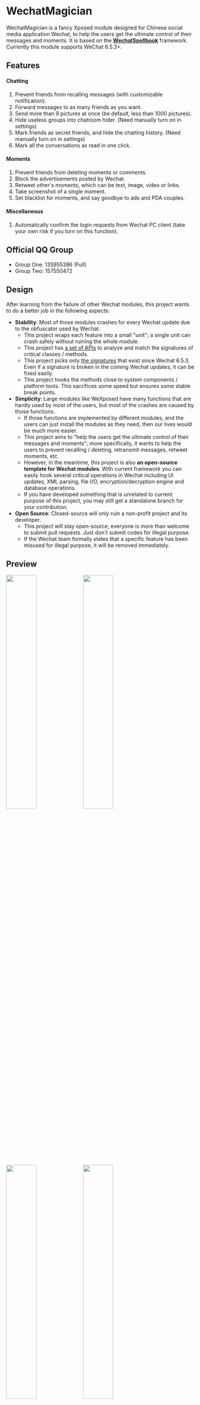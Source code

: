 # WechatMagician

WechatMagician is a fancy Xposed module designed for Chinese social media application Wechat, to help the users get the ultimate control of their messages and moments. It is based on the __[WechatSpellbook](https://github.com/Gh0u1L5/WechatSpellbook)__ framework. Currently this module supports WeChat 6.5.3+.

## Features

#### Chatting
1. Prevent friends from recalling messages (with customizable notification).
2. Forward messages to as many friends as you want.
3. Send more than 9 pictures at once (be default, less than 1000 pictures).
4. Hide useless groups into chatroom hider. (Need manually turn on in settings)
5. Mark friends as secret friends, and hide the chatting history. (Need manually turn on in settings)
6. Mark all the conversations as read in one click.

#### Moments
1. Prevent friends from deleting moments or comments.
2. Block the advertisements posted by Wechat.
3. Retweet other's moments, which can be text, image, video or links.
4. Take screenshot of a single moment.
5. Set blacklist for moments, and say goodbye to ads and PDA couples.

#### Miscellaneous
1. Automatically confirm the login requests from Wechat PC client (take your own risk if you turn on this function).

## Official QQ Group
* Group One: 135955386 (Full)
* Group Two: 157550472

## Design
After learning from the failure of other Wechat modules, this project wants to do a better job in the following aspects:
* __Stability__: Most of those modules crashes for every Wechat update due to the obfuscator used by Wechat.
  - This project wraps each feature into a small "unit"; a single unit can crash safely without ruining the whole module.
  - This project has [a set of APIs](https://github.com/Gh0u1L5/WechatSpellbook/blob/master/src/main/kotlin/com/gh0u1l5/wechatmagician/spellbook/util/ReflectionUtil.kt) to analyze and match the signatures of critical classes / methods.
  - This project picks only [the signatures](https://github.com/Gh0u1L5/WechatSpellbook/tree/master/src/main/kotlin/com/gh0u1l5/wechatmagician/spellbook/mirror/) that exist since Wechat 6.5.3. Even if a signature is broken in the coming Wechat updates, it can be fixed easily.
  - This project hooks the methods close to system components / platform tools. This sacrifices some speed but ensures some stable break points.
* __Simplicity__: Large modules like WeXposed have many functions that are hardly used by most of the users, but most of the crashes are caused by those functions.
  - If those functions are implemented by different modules, and the users can just install the modules as they need, then our lives would be much more easier.
  - This project aims to "help the users get the ultimate control of their messages and moments"; more specifically, it wants to help the users to prevent recalling / deleting, retransmit messages, retweet moments, etc.
  - However, in the meantime, this project is also __an open-source template for Wechat modules__. With current framework you can easily hook several critical operations in Wechat including UI updates, XML parsing, file I/O, encryption/decryption engine and database operations.
  - If you have developed something that is unrelated to current purpose of this project, you may still get a standalone branch for your contribution.
* __Open Source__: Closed-source will only ruin a non-profit project and its developer.
  - This project will stay open-source, everyone is more than welcome to submit pull requests. Just don't submit codes for illegal purpose.
  - If the Wechat team formally states that a specific feature has been misused for illegal purpose, it will be removed immediately.

## Preview
<img src="https://github.com/Gh0u1L5/WechatMagician/raw/master/image/sample-1.en.png" width="40%" /> <img src="https://github.com/Gh0u1L5/WechatMagician/raw/master/image/sample-2.en.png" width="40%" />

<img src="https://github.com/Gh0u1L5/WechatMagician/raw/master/image/sample-3.en.png" width="40%" /> <img src="https://github.com/Gh0u1L5/WechatMagician/raw/master/image/sample-4.en.png" width="40%" />

<img src="https://github.com/Gh0u1L5/WechatMagician/raw/master/image/sample-5.en.png" width="40%" /> <img src="https://github.com/Gh0u1L5/WechatMagician/raw/master/image/sample-6.en.png" width="40%" />

<img src="https://github.com/Gh0u1L5/WechatMagician/raw/master/image/sample-7.en.png" width="40%" /> <img src="https://github.com/Gh0u1L5/WechatMagician/raw/master/image/sample-8.en.png" width="40%" />

<img src="https://github.com/Gh0u1L5/WechatMagician/raw/master/image/interface-1.en.png" width="40%" /> <img src="https://github.com/Gh0u1L5/WechatMagician/raw/master/image/interface-2.en.png" width="40%" />

<img src="https://github.com/Gh0u1L5/WechatMagician/raw/master/image/interface-3.en.png" width="40%" /> <img src="https://github.com/Gh0u1L5/WechatMagician/raw/master/image/interface-4.en.png" width="40%" />

## Credits
* Thanks @rovo89 for the awesome Xposed framework.
* Thanks @rarnu for the prototype wechat_no_revoke.
